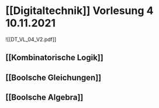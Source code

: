 # [[Digitaltechnik]] Vorlesung 4 10.11.2021
![[DT_VL_04_V2.pdf]]
## [[Kombinatorische Logik]]
## [[Boolsche Gleichungen]]
## [[Boolsche Algebra]]